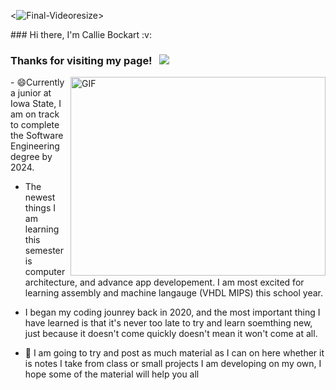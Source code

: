 <![Final-Videoresize](https://user-images.githubusercontent.com/67283232/187324990-2b2fc9d7-0cc0-4b91-9c5b-0ee6f8614bfb.gif)>

<Introduction>
### Hi there, I'm Callie Bockart :v:

### Thanks for visiting my page! &nbsp; ![](https://visitor-badge.glitch.me/badge?page_id=CallieBockart.CallieBockart)

<trying to get the picture alligned>
<img align="right" alt="GIF" src="(https://user-images.githubusercontent.com/67283232/187324990-2b2fc9d7-0cc0-4b91-9c5b-0ee6f8614bfb.gif)" width="408" height="318" />
         
<Begin self-description>
- 😄Currently a junior at Iowa State, I am on track to complete the Software Engineering degree by 2024.         


         
- The newest things I am learning this semester is computer architecture, and advance app developement.
  I am most excited for learning assembly and machine langauge (VHDL MIPS) this school year.
  
- I began my coding jounrey back in 2020, and the most important thing I have learned 
  is that it's never too late to try and learn soemthing new, just because it doesn't 
  come quickly doesn't mean it won't come at all.
  
- 📝 I am going to try and post as much material as I can on here whether it is notes I take from 
  class or small projects I am developing on my own, I hope some of the material will help you all
 

